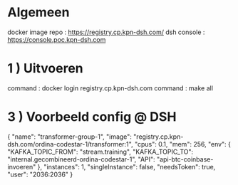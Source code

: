 # Algemeen

docker image repo : https://registry.cp.kpn-dsh.com/
dsh console : https://console.poc.kpn-dsh.com

# 1 ) Uitvoeren

command : docker login registry.cp.kpn-dsh.com
command : make all

# 3 ) Voorbeeld config @ DSH

{
	"name": "transformer-group-1",
	"image": "registry.cp.kpn-dsh.com/ordina-codestar-1/transformer:1",
	"cpus": 0.1,
	"mem": 256,
	"env": {
		"KAFKA_TOPIC_FROM": "stream.training",
		"KAFKA_TOPIC_TO": "internal.gecombineerd-ordina-codestar-1",
		"API": "api-btc-coinbase-invoeren"
	},
	"instances": 1,
	"singleInstance": false,
	"needsToken": true,
	"user": "2036:2036"
}